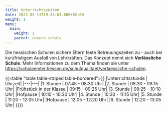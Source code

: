 ```yaml
---
title: Unterrichtszeiten
date: 2022-05-11T19:43:03.000+02:00
weight: 1
menu:
  main:
    weight: 1
    parent: unsere-schule
---
```


Die hessischen Schulen sichern Eltern feste Betreuungszeiten zu - auch bei kurzfristigem Ausfall von Lehrkräften. Das Konzept nennt sich **Verlässliche Schule**. Mehr Informationen zu dem Thema finden sie unter <a href="https://schulaemter.hessen.de/schulqualitaet/verlaessliche-schulen" target="_blank">https://schulaemter.hessen.de/schulqualitaet/verlaessliche-schulen</a>.

{{<table "table table-striped table-bordered">}}
|Unterrichtsstunde | Uhrzeit|
|---|---|
|1. Stunde | 07:45 - 08:30 Uhr|
|2. Stunde | 08:30 - 09:15 Uhr|
|Frühstück in der Klasse | 09:15 - 09:25 Uhr|
|3. Stunde | 09:25 - 10:10 Uhr|
|Hofpause | 10:10 - 10:30 Uhr|
|4. Stunde | 10:30 - 11:15 Uhr|
|5. Stunde | 11:20 - 12:05 Uhr|
|Hofpause | 12:05 - 12:20 Uhr|
|6. Stunde | 12:20 - 13:05 Uhr|
{{</table>}}

